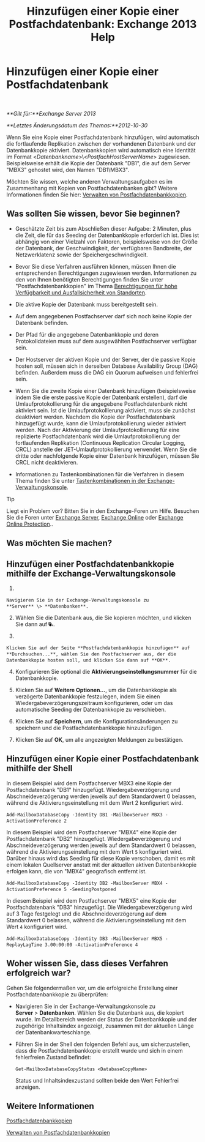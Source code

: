 ﻿---
title: 'Hinzufügen einer Kopie einer Postfachdatenbank: Exchange 2013 Help'
TOCTitle: Hinzufügen einer Kopie einer Postfachdatenbank
ms:assetid: 784bf48f-8af5-422c-a63f-2f01fc0cf151
ms:mtpsurl: https://technet.microsoft.com/de-de/library/Dd298080(v=EXCHG.150)
ms:contentKeyID: 50476046
ms.date: 05/22/2018
mtps_version: v=EXCHG.150
ms.translationtype: MT
---

# Hinzufügen einer Kopie einer Postfachdatenbank

 

_**Gilt für:**Exchange Server 2013_

_**Letztes Änderungsdatum des Themas:**2012-10-30_

Wenn Sie eine Kopie einer Postfachdatenbank hinzufügen, wird automatisch die fortlaufende Replikation zwischen der vorhandenen Datenbank und der Datenbankkopie aktiviert. Datenbankkopien wird automatisch eine Identität im Format \<*Datenbankname*\>\\\<*PostfachHostServerName*\> zugewiesen. Beispielsweise erhält die Kopie der Datenbank "DB1", die auf dem Server "MBX3" gehostet wird, den Namen "DB1\\MBX3".

Möchten Sie wissen, welche anderen Verwaltungsaufgaben es im Zusammenhang mit Kopien von Postfachdatenbanken gibt? Weitere Informationen finden Sie hier: [Verwalten von Postfachdatenbankkopien](managing-mailbox-database-copies-exchange-2013-help.md).

## Was sollten Sie wissen, bevor Sie beginnen?

  - Geschätzte Zeit bis zum Abschließen dieser Aufgabe: 2 Minuten, plus die Zeit, die für das Seeding der Datenbankkopie erforderlich ist. Dies ist abhängig von einer Vielzahl von Faktoren, beispielsweise von der Größe der Datenbank, der Geschwindigkeit, der verfügbaren Bandbreite, der Netzwerklatenz sowie der Speichergeschwindigkeit.

  - Bevor Sie diese Verfahren ausführen können, müssen Ihnen die entsprechenden Berechtigungen zugewiesen werden. Informationen zu den von Ihnen benötigten Berechtigungen finden Sie unter "Postfachdatenbankkopien" im Thema [Berechtigungen für hohe Verfügbarkeit und Ausfallsicherheit von Standorten](high-availability-and-site-resilience-permissions-exchange-2013-help.md).

  - Die aktive Kopie der Datenbank muss bereitgestellt sein.

  - Auf dem angegebenen Postfachserver darf sich noch keine Kopie der Datenbank befinden.

  - Der Pfad für die angegebene Datenbankkopie und deren Protokolldateien muss auf dem ausgewählten Postfachserver verfügbar sein.

  - Der Hostserver der aktiven Kopie und der Server, der die passive Kopie hosten soll, müssen sich in derselben Database Availability Group (DAG) befinden. Außerdem muss die DAG ein Quorum aufweisen und fehlerfrei sein.

  - Wenn Sie die zweite Kopie einer Datenbank hinzufügen (beispielsweise indem Sie die erste passive Kopie der Datenbank erstellen), darf die Umlaufprotokollierung für die angegebene Postfachdatenbank nicht aktiviert sein. Ist die Umlaufprotokollierung aktiviert, muss sie zunächst deaktiviert werden. Nachdem die Kopie der Postfachdatenbank hinzugefügt wurde, kann die Umlaufprotokollierung wieder aktiviert werden. Nach der Aktivierung der Umlaufprotokollierung für eine replizierte Postfachdatenbank wird die Umlaufprotokollierung der fortlaufenden Replikation (Continuous Replication Circular Logging, CRCL) anstelle der JET-Umlaufprotokollierung verwendet. Wenn Sie die dritte oder nachfolgende Kopie einer Datenbank hinzufügen, müssen Sie CRCL nicht deaktivieren.

  - Informationen zu Tastenkombinationen für die Verfahren in diesem Thema finden Sie unter [Tastenkombinationen in der Exchange-Verwaltungskonsole](keyboard-shortcuts-in-the-exchange-admin-center-exchange-online-protection-help.md).


> [!TIP]
> Liegt ein Problem vor? Bitten Sie in den Exchange-Foren um Hilfe. Besuchen Sie die Foren unter <A href="https://go.microsoft.com/fwlink/p/?linkid=60612">Exchange Server</A>, <A href="https://go.microsoft.com/fwlink/p/?linkid=267542">Exchange Online</A> oder <A href="https://go.microsoft.com/fwlink/p/?linkid=285351">Exchange Online Protection</A>..



## Was möchten Sie machen?

## Hinzufügen einer Postfachdatenbankkopie mithilfe der Exchange-Verwaltungskonsole

1.  
    
    Navigieren Sie in der Exchange-Verwaltungskonsole zu **Server** \> **Datenbanken**.

2.  Wählen Sie die Datenbank aus, die Sie kopieren möchten, und klicken Sie dann auf ![Hinzufügen von Datenbankkopien](images/Dd298080.435c15ff-abf2-4de8-b280-f053db1afa13(EXCHG.150).gif "Hinzufügen von Datenbankkopien").

3.  
    
    Klicken Sie auf der Seite **Postfachdatenbankkopie hinzufügen** auf **Durchsuchen...**, wählen Sie den Postfachserver aus, der die Datenbankkopie hosten soll, und klicken Sie dann auf **OK**.

4.  Konfigurieren Sie optional die **Aktivierungseinstellungsnummer** für die Datenbankkopie.

5.  Klicken Sie auf **Weitere Optionen…**, um die Datenbankkopie als verzögerte Datenbankkopie festzulegen, indem Sie einen Wiedergabeverzögerungszeitraum konfigurieren, oder um das automatische Seeding der Datenbankkopie zu verschieben.

6.  Klicken Sie auf **Speichern**, um die Konfigurationsänderungen zu speichern und die Postfachdatenbankkopie hinzuzufügen.

7.  Klicken Sie auf **OK**, um alle angezeigten Meldungen zu bestätigen.

## Hinzufügen einer Kopie einer Postfachdatenbank mithilfe der Shell

In diesem Beispiel wird dem Postfachserver MBX3 eine Kopie der Postfachdatenbank "DB1" hinzugefügt. Wiedergabeverzögerung und Abschneideverzögerung werden jeweils auf dem Standardwert 0 belassen, während die Aktivierungseinstellung mit dem Wert 2 konfiguriert wird.

    Add-MailboxDatabaseCopy -Identity DB1 -MailboxServer MBX3 -ActivationPreference 2

In diesem Beispiel wird dem Postfachserver "MBX4" eine Kopie der Postfachdatenbank "DB2" hinzugefügt. Wiedergabeverzögerung und Abschneideverzögerung werden jeweils auf dem Standardwert 0 belassen, während die Aktivierungseinstellung mit dem Wert `5` konfiguriert wird. Darüber hinaus wird das Seeding für diese Kopie verschoben, damit es mit einem lokalen Quellserver anstatt mit der aktuellen aktiven Datenbankkopie erfolgen kann, die von "MBX4" geografisch entfernt ist.

    Add-MailboxDatabaseCopy -Identity DB2 -MailboxServer MBX4 -ActivationPreference 5 -SeedingPostponed

In diesem Beispiel wird dem Postfachserver "MBX5" eine Kopie der Postfachdatenbank "DB3" hinzugefügt. Die Wiedergabeverzögerung wird auf 3 Tage festgelegt und die Abschneideverzögerung auf dem Standardwert 0 belassen, während die Aktivierungseinstellung mit dem Wert `4` konfiguriert wird.

    Add-MailboxDatabaseCopy -Identity DB3 -MailboxServer MBX5 -ReplayLagTime 3.00:00:00 -ActivationPreference 4

## Woher wissen Sie, dass dieses Verfahren erfolgreich war?

Gehen Sie folgendermaßen vor, um die erfolgreiche Erstellung einer Postfachdatenbankkopie zu überprüfen:

  - Navigieren Sie in der Exchange-Verwaltungskonsole zu **Server** \> **Datenbanken**. Wählen Sie die Datenbank aus, die kopiert wurde. Im Detailbereich werden der Status der Datenbankkopie und der zugehörige Inhaltsindex angezeigt, zusammen mit der aktuellen Länge der Datenbankwarteschlange.

  - Führen Sie in der Shell den folgenden Befehl aus, um sicherzustellen, dass die Postfachdatenbankkopie erstellt wurde und sich in einem fehlerfreien Zustand befindet:
    
        Get-MailboxDatabaseCopyStatus <DatabaseCopyName>
    
    Status und Inhaltsindexzustand sollten beide den Wert Fehlerfrei anzeigen.

## Weitere Informationen

[Postfachdatenbankkopien](mailbox-database-copies-exchange-2013-help.md)

[Verwalten von Postfachdatenbankkopien](managing-mailbox-database-copies-exchange-2013-help.md)

